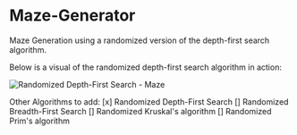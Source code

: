 # Maze-Generator
Maze Generation using a randomized version of the depth-first search algorithm.

Below is a visual of the randomized depth-first search algorithm in action:

![Randomized Depth-First Search - Maze](https://user-images.githubusercontent.com/37966672/57186230-3e952180-6ea9-11e9-916f-1de455bb63ed.gif)


Other Algorithms to add:
 [x] Randomized Depth-First Search 
 [] Randomized Breadth-First Search
 [] Randomized Kruskal's algorithm
 [] Randomized Prim's algorithm
